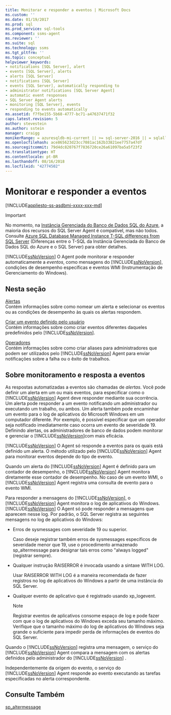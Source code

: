```yaml
---
title: Monitorar e responder a eventos | Microsoft Docs
ms.custom: ''
ms.date: 01/19/2017
ms.prod: sql
ms.prod_service: sql-tools
ms.component: ssms-agent
ms.reviewer: ''
ms.suite: sql
ms.technology: ssms
ms.tgt_pltfrm: ''
ms.topic: conceptual
helpviewer_keywords:
- notifications [SQL Server], alert
- events [SQL Server], alerts
- alerts [SQL Server]
- notifications [SQL Server]
- events [SQL Server], automatically responding to
- administrator notifications [SQL Server Agent]
- automatic event responses
- SQL Server Agent alerts
- monitoring [SQL Server], events
- responding to events automatically
ms.assetid: f7fbe155-5b68-4777-bc71-a47637471f32
caps.latest.revision: 5
author: stevestein
ms.author: sstein
manager: craigg
monikerRange: = azuresqldb-mi-current || >= sql-server-2016 || = sqlallproducts-allversions
ms.openlocfilehash: ace865623d23cc7081ac162b33821ee7757a47df
ms.sourcegitcommit: 79d4dc820767f7836720ce26a61097ba5a5f23f2
ms.translationtype: HT
ms.contentlocale: pt-BR
ms.lasthandoff: 08/16/2018
ms.locfileid: "42774502"
---
```

# <a name="monitor-and-respond-to-events"></a>Monitorar e responder a eventos
[!INCLUDE[appliesto-ss-asdbmi-xxxx-xxx-md](../../includes/appliesto-ss-asdbmi-xxxx-xxx-md.md)]

> [!IMPORTANT]  
> No momento, na [Instância Gerenciada do Banco de Dados SQL do Azure](https://docs.microsoft.com/azure/sql-database/sql-database-managed-instance), a maioria dos recursos do SQL Server Agent é compatível, mas não todos. Consulte [Azure SQL Database Managed Instance T-SQL differences from SQL Server](https://docs.microsoft.com/azure/sql-database/sql-database-managed-instance-transact-sql-information#sql-server-agent) (Diferenças entre o T-SQL da Instância Gerenciada do Banco de Dados SQL do Azure e o SQL Server) para obter detalhes.

[!INCLUDE[ssNoVersion](../../includes/ssnoversion-md.md)] O Agent pode monitorar e responder automaticamente a *eventos*, como mensagens do [!INCLUDE[ssNoVersion](../../includes/ssnoversion-md.md)], condições de desempenho específicas e eventos WMI (Instrumentação de Gerenciamento do Windows).  
  
## <a name="in-this-section"></a>Nesta seção  
[Alertas](../../ssms/agent/alerts.md)  
Contém informações sobre como nomear um alerta e selecionar os eventos ou as condições de desempenho às quais os alertas respondem.  
  
[Criar um evento definido pelo usuário](../../ssms/agent/create-a-user-defined-event.md)  
Contém informações sobre como criar eventos diferentes daqueles predefinidos pelo [!INCLUDE[ssNoVersion](../../includes/ssnoversion-md.md)].  
  
[Operadores](../../ssms/agent/operators.md)  
Contém informações sobre como criar aliases para administradores que podem ser utilizados pelo [!INCLUDE[ssNoVersion](../../includes/ssnoversion-md.md)] Agent para enviar notificações sobre a falha ou o êxito de trabalhos.  
  
## <a name="about-monitoring-and-responding-to-events"></a>Sobre monitoramento e resposta a eventos  
As respostas automatizadas a eventos são chamadas de *alertas*. Você pode definir um alerta em um ou mais eventos, para especificar como o [!INCLUDE[ssNoVersion](../../includes/ssnoversion-md.md)] Agent deve responder mediante sua ocorrência. Um alerta pode responder a um evento notificando um administrador ou executando um trabalho, ou ambos. Um alerta também pode encaminhar um evento para o log de aplicativos do Microsoft Windows em um computador diferente. Por exemplo, é possível especificar que um operador seja notificado imediatamente caso ocorra um evento de severidade 19. Definindo alertas, os administradores de banco de dados podem monitorar e gerenciar o [!INCLUDE[ssNoVersion](../../includes/ssnoversion-md.md)]com mais eficácia.  
  
[!INCLUDE[ssNoVersion](../../includes/ssnoversion-md.md)] O Agent só responde a eventos para os quais está definido um alerta. O método utilizado pelo [!INCLUDE[ssNoVersion](../../includes/ssnoversion-md.md)] Agent para monitorar eventos depende do tipo de evento.  
  
Quando um alerta do [!INCLUDE[ssNoVersion](../../includes/ssnoversion-md.md)] Agent é definido para um contador de desempenho, o [!INCLUDE[ssNoVersion](../../includes/ssnoversion-md.md)] Agent monitora diretamente esse contador de desempenho. No caso de um evento WMI, o [!INCLUDE[ssNoVersion](../../includes/ssnoversion-md.md)] Agent registra uma consulta de evento para o evento WMI.  
  
Para responder a mensagens do [!INCLUDE[ssNoVersion](../../includes/ssnoversion-md.md)], o [!INCLUDE[ssNoVersion](../../includes/ssnoversion-md.md)] Agent monitora o log de aplicativos do Windows. [!INCLUDE[ssNoVersion](../../includes/ssnoversion-md.md)] O Agent só pode responder a mensagens que aparecem nesse log. Por padrão, o SQL Server registra as seguintes mensagens no log de aplicativos do Windows:  
  
-   Erros de sysmessages com severidade 19 ou superior.  
  
    Caso deseje registrar também erros de sysmessages específicos de severidade menor que 19, use o procedimento armazenado sp_altermessage para designar tais erros como "always logged" (registrar sempre).  
  
-   Qualquer instrução RAISERROR é invocada usando a sintaxe WITH LOG.  
  
    Usar RAISERROR WITH LOG é a maneira recomendada de fazer registros no log de aplicativos do Windows a partir de uma instância do SQL Server.  
  
-   Qualquer evento de aplicativo que é registrado usando xp_logevent.  
  
    > [!NOTE]  
    > Registrar eventos de aplicativos consome espaço de log e pode fazer com que o log de aplicativos do Windows exceda seu tamanho máximo. Verifique que o tamanho máximo do log de aplicativos do Windows seja grande o suficiente para impedir perda de informações de eventos do SQL Server.  
  
Quando o [!INCLUDE[ssNoVersion](../../includes/ssnoversion-md.md)] registra uma mensagem, o serviço do [!INCLUDE[ssNoVersion](../../includes/ssnoversion-md.md)] Agent compara a mensagem com os alertas definidos pelo administrador do [!INCLUDE[ssNoVersion](../../includes/ssnoversion-md.md)] .  
  
Independentemente da origem do evento, o serviço do [!INCLUDE[ssNoVersion](../../includes/ssnoversion-md.md)] Agent responde ao evento executando as tarefas especificadas no alerta correspondente.  
  
## <a name="see-also"></a>Consulte Também  
[sp_altermessage](../../relational-databases/system-stored-procedures/sp-altermessage-transact-sql.md)  
  
